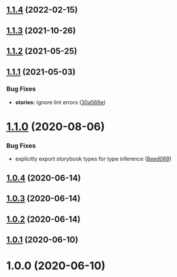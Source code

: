 ## [1.1.4](https://github.com/pascaliske/npm-package/compare/v1.1.3...v1.1.4) (2022-02-15)



## [1.1.3](https://github.com/pascaliske/npm-package/compare/v1.1.2...v1.1.3) (2021-10-26)



## [1.1.2](https://github.com/pascaliske/npm-package/compare/v1.1.1...v1.1.2) (2021-05-25)



## [1.1.1](https://github.com/pascaliske/npm-package/compare/v1.1.0...v1.1.1) (2021-05-03)


### Bug Fixes

* **stories:** ignore lint errors ([30a566e](https://github.com/pascaliske/npm-package/commit/30a566e1f9e55de9c92378deb50b376d605d055e))



# [1.1.0](https://github.com/pascaliske/npm-package/compare/v1.0.4...v1.1.0) (2020-08-06)


### Bug Fixes

* explicitly export storybook types for type inference ([8eed069](https://github.com/pascaliske/npm-package/commit/8eed069d441850952def7a98492935d3c649f212))



## [1.0.4](https://github.com/pascaliske/npm-package/compare/v1.0.3...v1.0.4) (2020-06-14)



## [1.0.3](https://github.com/pascaliske/npm-package/compare/v1.0.2...v1.0.3) (2020-06-14)



## [1.0.2](https://github.com/pascaliske/npm-package/compare/v1.0.1...v1.0.2) (2020-06-14)



## [1.0.1](https://github.com/pascaliske/npm-package/compare/v1.0.0...v1.0.1) (2020-06-10)



# 1.0.0 (2020-06-10)



